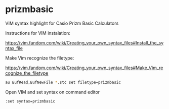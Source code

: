 # prizmbasic
VIM syntax highlight for Casio Prizm Basic Calculators

Instructions for VIM instalation:
 
https://vim.fandom.com/wiki/Creating_your_own_syntax_files#Install_the_syntax_file



Make Vim recognize the filetype:

https://vim.fandom.com/wiki/Creating_your_own_syntax_files#Make_Vim_recognize_the_filetype


```bash
au BufRead,BufNewFile *.stc set filetype=prizmbasic
```


Open VIM and set syntax on command editor

```bash
:set syntax=prizmbasic

```
